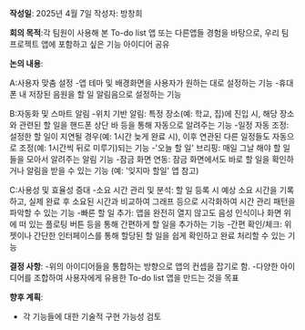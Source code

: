 **작성일**: 2025년 4월 7일 작성자: 방창희

**회의 목적**:각 팀원이 사용해 본 To-do list 앱 또는 다른앱들 경험을 바탕으로, 우리 팀 프로젝트 앱에 포함하고 싶은 기능 아이디어 공유

**논의 내용**:

A:사용자 맞춤 설정
  -앱 테마 및 배경화면을 사용자가 원하는 대로 설정하는 기능
  -휴대폰 내 저장된 음원을 할 일 알림음으로 설정하는 기능

B:자동화 및 스마트 알림
  -위치 기반 알림: 특정 장소(예: 학교, 집)에 진입 시, 해당 장소와 관련된 할 일을 핸드폰 상단 바 등을 통해 자동으로 알려주는 기능
  -일정 자동 조정: 설정한 할 일이 지연될 경우(예: 1시간 늦게 완료 시), 이후 연관된 다른 일정들도 자동으로 조정(예: 1시간씩 뒤로 미루기)되는 기능
  -'오늘 할 일' 브리핑: 매일 그날 해야 할 일들을 모아서 알려주는 알림 기능
  -잠금 화면 연동: 잠금 화면에서도 바로 할 일을 확인하거나 알림을 받을 수 있는 기능 (예: '잊지마 할일' 앱 참고)

C:사용성 및 효율성 증대
  -소요 시간 관리 및 분석: 할 일 등록 시 예상 소요 시간을 기록하고, 실제 완료 후 소요된 시간과 비교하여 그래프 등으로 시각화하여 시간 관리 패턴을 파악할 수 있는 기능
  -빠른 할 일 추가: 앱을 완전히 열지 않고도 음성 인식이나 화면 위에 떠 있는 플로팅 버튼 등을 통해 간편하게 할 일을 추가하는 기능
  -간편 확인/체크: 위젯이나 간단한 인터페이스를 통해 할당된 할 일을 쉽게 확인하고 완료 처리할 수 있는 기능

**결정 사항**:
  -위의 아이디어들을 통합하는 방향으로 앱의 컨셉을 잡기로 함.
  -다양한 아이디어를 조합하여 사용자에게 유용한 To-do list 앱을 만드는 것을 목표

**향후 계획**:
  - 각 기능들에 대한 기술적 구현 가능성 검토

